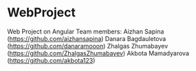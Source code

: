 # WebProject
Web Project on Angular
Team members: Aizhan Sapina (https://github.com/aizhansapina)
Danara Bagdauletova (https://github.com/danaramooon)
Zhalgas Zhumabayev (https://github.com/ZhalgasZhumabayev)
Akbota Mamadyarova (https://github.com/akbota123)
